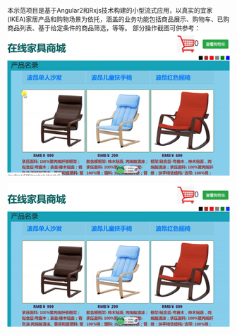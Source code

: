 本示范项目是基于Angular2和Rxjs技术构建的小型流式应用，以真实的宜家(IKEA)家居产品和购物场景为依托，涵盖的业务功能包括商品展示、购物车、已购商品列表、基于给定条件的商品筛选，等等。
部分操作截图可供参考：
![Alt text](https://raw.githubusercontent.com/zmypor/Furniture_shopping_demo/master/src/assets/image/部分操作截屏1.gif "功能演示")

![Alt text](https://raw.githubusercontent.com/zmypor/Furniture_shopping_demo/master/src/assets/image/部分操作截屏2.gif "功能演示")
